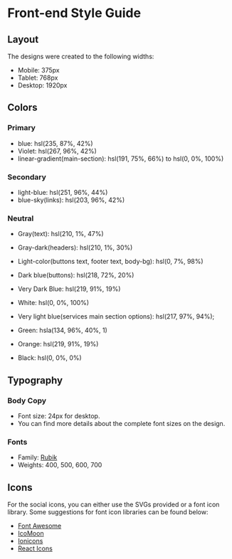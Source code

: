 # Front-end Style Guide

## Layout

The designs were created to the following widths:

- Mobile: 375px
- Tablet: 768px
- Desktop: 1920px

## Colors

### Primary

- blue: hsl(235, 87%, 42%)
- Violet: hsl(267, 96%, 42%)
- linear-gradient(main-section): hsl(191, 75%, 66%) to hsl(0, 0%, 100%)

### Secondary

- light-blue: hsl(251, 96%, 44%)
- blue-sky(links): hsl(203, 96%, 42%)

### Neutral

- Gray(text): hsl(210, 1%, 47%)
- Gray-dark(headers): hsl(210, 1%, 30%)
- Light-color(buttons text, footer text, body-bg): hsl(0, 7%, 98%)
- Dark blue(buttons): hsl(218, 72%, 20%)
- Very Dark Blue: hsl(219, 91%, 19%)
- White: hsl(0, 0%, 100%)

- Very light blue(services main section options): hsl(217, 97%, 94%);
- Green: hsla(134, 96%, 40%, 1)
- Orange: hsl(219, 91%, 19%)
- Black: hsl(0, 0%, 0%)

## Typography

### Body Copy

- Font size: 24px for desktop. 
- You can find more details about the complete font sizes on the design.

### Fonts

- Family: [Rubik](https://fonts.google.com/specimen/Rubik?query=rub)
- Weights: 400, 500, 600, 700

## Icons

For the social icons, you can either use the SVGs provided or a font icon library. Some suggestions for font icon libraries can be found below:

- [Font Awesome](https://fontawesome.com)
- [IcoMoon](https://icomoon.io)
- [Ionicons](https://ionicons.com)
- [React Icons](https://react-icons.github.io/react-icons)